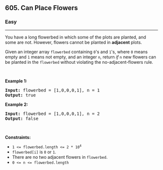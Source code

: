 <h2>605. Can Place Flowers</h2><h3>Easy</h3><hr><div><p>You have a long flowerbed in which some of the plots are planted, and some are not. However, flowers cannot be planted in <strong>adjacent</strong> plots.</p>

<p>Given an integer array <code>flowerbed</code> containing <code>0</code>'s and <code>1</code>'s, where <code>0</code> means empty and <code>1</code> means not empty, and an integer <code>n</code>, return <em>if</em> <code>n</code> new flowers can be planted in the <code>flowerbed</code> without violating the no-adjacent-flowers rule.</p>

<p>&nbsp;</p>
<p><strong>Example 1:</strong></p>
<pre style="position: relative;"><strong>Input:</strong> flowerbed = [1,0,0,0,1], n = 1
<strong>Output:</strong> true
<div class="open_grepper_editor" title="Edit &amp; Save To Grepper"></div></pre><p><strong>Example 2:</strong></p>
<pre style="position: relative;"><strong>Input:</strong> flowerbed = [1,0,0,0,1], n = 2
<strong>Output:</strong> false
<div class="open_grepper_editor" title="Edit &amp; Save To Grepper"></div></pre>
<p>&nbsp;</p>
<p><strong>Constraints:</strong></p>

<ul>
	<li><code>1 &lt;= flowerbed.length &lt;= 2 * 10<sup>4</sup></code></li>
	<li><code>flowerbed[i]</code> is <code>0</code> or <code>1</code>.</li>
	<li>There are no two adjacent flowers in <code>flowerbed</code>.</li>
	<li><code>0 &lt;= n &lt;= flowerbed.length</code></li>
</ul>
</div>